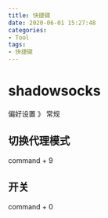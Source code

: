 ```yaml
---
title: 快捷键
date: 2020-06-01 15:27:48
categories:
- Tool
tags:
- 快捷键
---
```


# shadowsocks
偏好设置 》 常规
## 切换代理模式
command + 9

## 开关
command + 0


